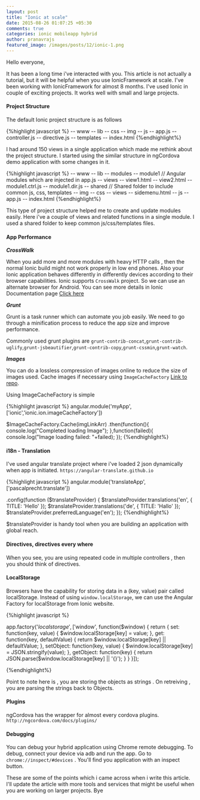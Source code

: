 ```yaml
---
layout: post
title: "Ionic at scale"
date: 2015-08-26 01:07:25 +05:30
comments: true
categories: ionic mobileapp hybrid
author: pranavrajs
featured_image: /images/posts/12/ionic-1.png
---
```


Hello everyone,

It has been a long time i've interacted with you. This article is not actually a tutorial, but it will be helpful when you use IonicFramework at scale. I've been working with IonicFramework for almost 8 months. I've used Ionic in couple of exciting projects. It works well with small and large projects. 

<!-- more -->
<h4>Project Structure</h4>

The default Ionic project structure is as follows

{%highlight javascript %}
-- www
  -- lib
  -- css
  -- img
  -- js
    -- app.js
    -- controller.js
    -- directive.js
  -- templates
  -- index.html
{%endhighlight%}

I had around 150 views in a single application which made me rethink about the project structure. I started using the similar structure in ngCordova demo application with some changes in it. 

{%highlight javascript %}
-- www
  -- lib
  -- modules
    -- module1        // Angular modules which are injected in app.js
      -- views
        -- view1.html
        -- view2.html
      -- module1.ctrl.js
      -- module1.dir.js
  -- shared           // Shared folder to include common js, css, templates
    -- img
    -- css
    -- views
      -- sidemenu.html
    -- js
      -- app.js
  -- index.html
{%endhighlight%}

This type of project structure helped me to create and update modules easily. Here i've a couple of views and related functions in a single module. I used a shared folder to keep common js/css/templates files.


<h4>App Performance</h4>

***CrossWalk***

When you add more and more modules with heavy HTTP calls , then the normal Ionic build might not work properly in low end phones. Also your Ionic application behaves differently in differently devices according to their browser capabilities. Ionic supports `CrossWalk` project. So we can use an alternate browser for Android. You can see more details in Ionic Documentation page <a href="http://ionicframework.com/docs/cli/browsers.html">Click here</a>

***Grunt***

Grunt is a task runner which can automate you job easily. We need to go through a minification process to reduce the app size and improve performance.

Commonly used grunt plugins are `grunt-contrib-concat`,`grunt-contrib-uglify`,`grunt-jsbeautifier`,`grunt-contrib-copy`,`grunt-cssmin`,`grunt-watch`.

***Images***

You can do a lossless compression of images online to reduce the size of images used. Cache images if necessary using `ImageCacheFactory` <a href="https://github.com/andrewmcgivery/ionic-ion-imageCacheFactory">Link to repo</a>.

Using ImageCacheFactory is simple

{%highlight javascript %}
angular.module('myApp', ['ionic','ionic.ion.imageCacheFactory'])

$ImageCacheFactory.Cache(imgLinkArr)
    .then(function(){
        console.log("Completed loading Image");
    },function(failed){
        console.log("Image loading failed: "+failed);
    });
{%endhighlight%}

<h4>i18n - Translation</h4>

I've used angular translate project where i've loaded 2 json dynamically when app is initiated. `https://angular-translate.github.io`

{%highlight javascript %}
angular.module('translateApp', ['pascalprecht.translate'])

.config(function ($translateProvider) {
  $translateProvider.translations('en', {
    TITLE: 'Hello'
  });
  $translateProvider.translations('de', {
    TITLE: 'Hallo'
  });
  $translateProvider.preferredLanguage('en');
});
{%endhighlight%}

$translateProvider is handy tool when you are building an application with global reach.


<h4>Directives, directives every where</h4>

When you see, you are using repeated code in multiple controllers , then you should think of directives.

<h4>LocalStorage</h4>

Browsers have the capability for storing data in a (key, value) pair called localStorage. Instead of using `window.localStorage`, we can use the Angular Factory for localStorage from Ionic website.

{%highlight javascript %}

app.factory('$localstorage', ['$window', function($window) {
  return {
    set: function(key, value) {
      $window.localStorage[key] = value;
    },
    get: function(key, defaultValue) {
      return $window.localStorage[key] || defaultValue;
    },
    setObject: function(key, value) {
      $window.localStorage[key] = JSON.stringify(value);
    },
    getObject: function(key) {
      return JSON.parse($window.localStorage[key] || '{}');
    }
  }
}]);


{%endhighlight%}

Point to note here is , you are storing the objects as strings . On retreiving , you are parsing the strings back to Objects.

<h4>Plugins</h4>

ngCordova has the wrapper for almost every cordova plugins. `http://ngcordova.com/docs/plugins/`


<h4>Debugging</h4>

You can debug your hybrid application using Chrome remote debugging. To debug, connect your device via adb and run the app. Go to `chrome://inspect/#devices` . You'll find you application with an inspect button.


These are some of the points which i came across when i write this article. I'll update the article with more tools and services that might be useful when you are working on larger projects. Bye

